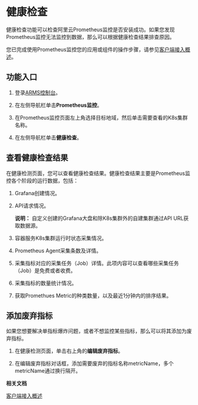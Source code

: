 # 健康检查

健康检查功能可以检查阿里云Prometheus监控是否安装成功。如果您发现Prometheus监控无法监控到数据，那么可以根据健康检查结果排查原因。

您已完成使用Prometheus监控您的应用或组件的操作步骤，请参见[客户端接入概述]()。

## 功能入口

1.  登录[ARMS控制台](https://arms-ap-southeast-1.console.aliyun.com/#/home)。

2.  在左侧导航栏单击**Prometheus监控**。

3.  在Prometheus监控页面左上角选择目标地域，然后单击需要查看的K8s集群名称。

4.  在左侧导航栏单击**健康检查**。


## 查看健康检查结果

在健康检测页面，您可以查看健康检查结果。健康检查结果主要是Prometheus监控各个阶段的运行数据，包括：

1.  Grafana创建情况。
2.  API请求情况。

    **说明：** 自定义创建的Grafana大盘和除K8s集群外的自建集群通过API URL获取数据源。

3.  容器服务K8s集群运行时状态采集情况。
4.  Prometheus Agent采集条数及详情。
5.  采集指标对应的采集任务（Job）详情。此项内容可以查看哪些采集任务（Job）是免费或者收费。
6.  采集指标的数量统计情况。
7.  获取Promethues Metric的种类数量，以及最近1分钟内的排序结果。

## 添加废弃指标

如果您想要解决单指标爆炸问题，或者不想监控某些指标，那么可以将其添加为废弃指标。

1.  在健康检测页面，单击右上角的**编辑废弃指标**。

2.  在编辑废弃指标对话框，添加需要废弃的指标名称metricName，多个metricName通过换行隔开。


**相关文档**  


[客户端接入概述]()


